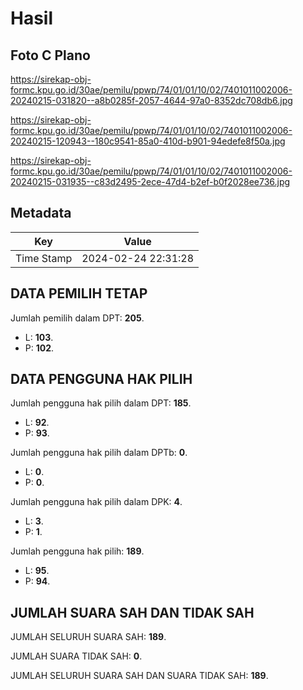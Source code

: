 # Hasil

## Foto C Plano

https://sirekap-obj-formc.kpu.go.id/30ae/pemilu/ppwp/74/01/01/10/02/7401011002006-20240215-031820--a8b0285f-2057-4644-97a0-8352dc708db6.jpg

https://sirekap-obj-formc.kpu.go.id/30ae/pemilu/ppwp/74/01/01/10/02/7401011002006-20240215-120943--180c9541-85a0-410d-b901-94edefe8f50a.jpg

https://sirekap-obj-formc.kpu.go.id/30ae/pemilu/ppwp/74/01/01/10/02/7401011002006-20240215-031935--c83d2495-2ece-47d4-b2ef-b0f2028ee736.jpg


## Metadata

| Key        | Value               |
| ---------- | ------------------- |
| Time Stamp | 2024-02-24 22:31:28 |


## DATA PEMILIH TETAP

Jumlah pemilih dalam DPT: **205**.
 * L: **103**.
 * P: **102**.

## DATA PENGGUNA HAK PILIH

Jumlah pengguna hak pilih dalam DPT: **185**.
 * L: **92**.
 * P: **93**.

Jumlah pengguna hak pilih dalam DPTb: **0**.
 * L: **0**.
 * P: **0**.

Jumlah pengguna hak pilih dalam DPK: **4**.
 * L: **3**.
 * P: **1**.

Jumlah pengguna hak pilih: **189**.
 * L: **95**.
 * P: **94**.

## JUMLAH SUARA SAH DAN TIDAK SAH

JUMLAH SELURUH SUARA SAH: **189**.

JUMLAH SUARA TIDAK SAH: **0**.

JUMLAH SELURUH SUARA SAH DAN SUARA TIDAK SAH: **189**.


